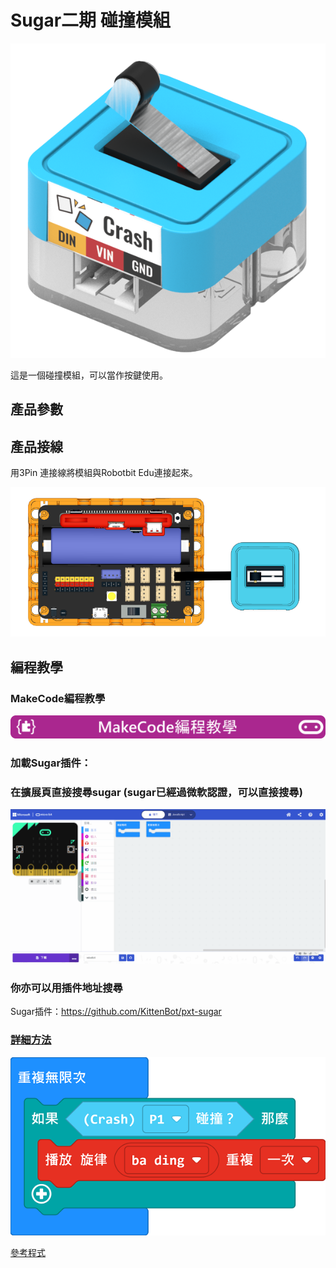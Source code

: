 # Sugar二期 碰撞模組

![](./images/crash_render.png)

這是一個碰撞模組，可以當作按鍵使用。

## 產品參數

## 產品接線

用3Pin 連接線將模組與Robotbit Edu連接起來。

![](./images/crash_wire.png)

## 編程教學

### MakeCode編程教學

![](../PWmodules/images/mcbanner.png)

### 加載Sugar插件：

### 在擴展頁直接搜尋sugar (sugar已經過微軟認證，可以直接搜尋)

![](./images/sugar_search.gif)

### 你亦可以用插件地址搜尋

Sugar插件：https://github.com/KittenBot/pxt-sugar

### [詳細方法](../../Makecode/powerBrickMC)

![](./images/crash_code_mc.png)

[參考程式](https://makecode.microbit.org/_1aeAUP04fXAR)
